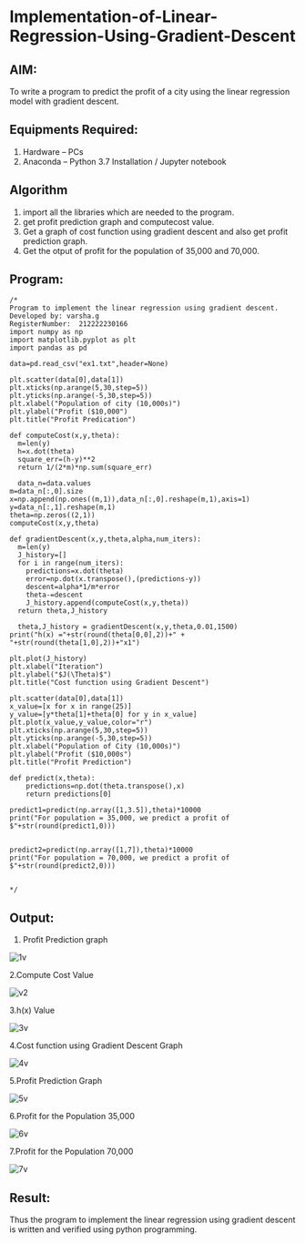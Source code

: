 # Implementation-of-Linear-Regression-Using-Gradient-Descent

## AIM:
To write a program to predict the profit of a city using the linear regression model with gradient descent.

## Equipments Required:
1. Hardware – PCs
2. Anaconda – Python 3.7 Installation / Jupyter notebook

## Algorithm
1. import all the libraries which are needed to the program.
2. get profit prediction graph and computecost value.
3. Get a graph of cost function using gradient descent and also get profit prediction graph.
4. Get the otput of profit for the population of 35,000 and 70,000.
## Program:
```
/*
Program to implement the linear regression using gradient descent.
Developed by: varsha.g
RegisterNumber:  212222230166
import numpy as np
import matplotlib.pyplot as plt
import pandas as pd

data=pd.read_csv("ex1.txt",header=None)

plt.scatter(data[0],data[1])
plt.xticks(np.arange(5,30,step=5))
plt.yticks(np.arange(-5,30,step=5))
plt.xlabel("Population of city (10,000s)")
plt.ylabel("Profit ($10,000")
plt.title("Profit Predication")

def computeCost(x,y,theta):
  m=len(y)
  h=x.dot(theta)
  square_err=(h-y)**2
  return 1/(2*m)*np.sum(square_err)
  
  data_n=data.values
m=data_n[:,0].size
x=np.append(np.ones((m,1)),data_n[:,0].reshape(m,1),axis=1)
y=data_n[:,1].reshape(m,1)
theta=np.zeros((2,1))
computeCost(x,y,theta)

def gradientDescent(x,y,theta,alpha,num_iters):
  m=len(y)
  J_history=[]
  for i in range(num_iters):
    predictions=x.dot(theta)
    error=np.dot(x.transpose(),(predictions-y))
    descent=alpha*1/m*error
    theta-=descent
    J_history.append(computeCost(x,y,theta))
  return theta,J_history
  
  theta,J_history = gradientDescent(x,y,theta,0.01,1500)
print("h(x) ="+str(round(theta[0,0],2))+" + "+str(round(theta[1,0],2))+"x1")

plt.plot(J_history)
plt.xlabel("Iteration")
plt.ylabel("$J(\Theta)$")
plt.title("Cost function using Gradient Descent")

plt.scatter(data[0],data[1])
x_value=[x for x in range(25)]
y_value=[y*theta[1]+theta[0] for y in x_value]
plt.plot(x_value,y_value,color="r")
plt.xticks(np.arange(5,30,step=5))
plt.yticks(np.arange(-5,30,step=5))
plt.xlabel("Population of City (10,000s)")
plt.ylabel("Profit ($10,000s")
plt.title("Profit Prediction")

def predict(x,theta):
    predictions=np.dot(theta.transpose(),x)
    return predictions[0]
    
predict1=predict(np.array([1,3.5]),theta)*10000
print("For population = 35,000, we predict a profit of $"+str(round(predict1,0)))


predict2=predict(np.array([1,7]),theta)*10000
print("For population = 70,000, we predict a profit of $"+str(round(predict2,0)))


*/
```

## Output:
1. Profit Prediction graph

![1v](https://user-images.githubusercontent.com/119288183/229331834-8e32bad6-bd6d-4609-961d-3c1e558f49a2.png)

2.Compute Cost Value

![v2](https://user-images.githubusercontent.com/119288183/229331852-05d9c25b-8c33-4867-bca7-4a0ec6eaeb4d.png)

3.h(x) Value

![3v](https://user-images.githubusercontent.com/119288183/229331861-61de58db-6a82-44a5-bcc4-ebb229277edf.png)

4.Cost function using Gradient Descent Graph

![4v](https://user-images.githubusercontent.com/119288183/229331870-b0b6431a-6a81-405e-8b9d-e51034138aae.png)

5.Profit Prediction Graph

![5v](https://user-images.githubusercontent.com/119288183/229331879-6ac35049-de53-4d71-84bb-c48a1a1d206c.png)

6.Profit for the Population 35,000

![6v](https://user-images.githubusercontent.com/119288183/229331904-f024ec0e-ec5c-4311-b065-2d697700b7c8.png)

7.Profit for the Population 70,000

![7v](https://user-images.githubusercontent.com/119288183/229331917-c771a0b0-287a-427e-8ecf-bcb95677e460.png)



## Result:
Thus the program to implement the linear regression using gradient descent is written and verified using python programming.

